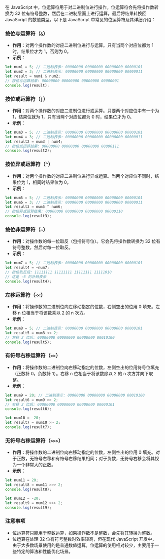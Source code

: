 在 JavaScript 中，位运算符用于对二进制位进行操作。位运算符会先将操作数转换为 32 位有符号整数，然后在二进制层面上进行运算，最后将结果转换回 JavaScript 的数值类型。以下是 JavaScript 中常见的位运算符及其详细介绍：

### 按位与运算符（`&`）

- **作用**：对两个操作数的对应二进制位进行与运算。只有当两个对应位都为 1 时，结果位才为 1，否则为 0。
- **示例**：

```javascript
let num1 = 5; // 二进制表示: 00000000 00000000 00000000 00000101
let num2 = 3; // 二进制表示: 00000000 00000000 00000000 00000011
let result = num1 & num2;
// 按位与运算结果: 00000000 00000000 00000000 00000001
console.log(result);
```

### 按位或运算符（`|`）

- **作用**：对两个操作数的对应二进制位进行或运算。只要两个对应位中有一个为 1，结果位就为 1，只有当两个对应位都为 0 时，结果位才为 0。
- **示例**：

```javascript
let num3 = 5; // 二进制表示: 00000000 00000000 00000000 00000101
let num4 = 3; // 二进制表示: 00000000 00000000 00000000 00000011
let result2 = num3 | num4;
// 按位或运算结果: 00000000 00000000 00000000 00000111
console.log(result2);
```

### 按位异或运算符（`^`）

- **作用**：对两个操作数的对应二进制位进行异或运算。当两个对应位不同时，结果位为 1，相同时结果位为 0。
- **示例**：

```javascript
let num5 = 5; // 二进制表示: 00000000 00000000 00000000 00000101
let num6 = 3; // 二进制表示: 00000000 00000000 00000000 00000011
let result3 = num5 ^ num6;
// 按位异或运算结果: 00000000 00000000 00000000 00000110
console.log(result3);
```

### 按位非运算符（`~`）

- **作用**：对操作数的每一位取反（包括符号位）。它会先将操作数转换为 32 位有符号整数，然后对每一位取反。
- **示例**：

```javascript
let num7 = 5; // 二进制表示: 00000000 00000000 00000000 00000101
let result4 = ~num7;
// 按位取反后: 11111111 11111111 11111111 11111010
// 这是 -6 的补码表示
console.log(result4);
```

### 左移运算符（`<<`）

- **作用**：将操作数的二进制位向左移动指定的位数，右侧空出的位用 0 填充。左移 n 位相当于将该数乘以 2 的 n 次方。
- **示例**：

```javascript
let num8 = 5; // 二进制表示: 00000000 00000000 00000000 00000101
let result5 = num8 << 2;
// 左移 2 位后: 00000000 00000000 00000000 00010100
console.log(result5);
```

### 有符号右移运算符（`>>`）

- **作用**：将操作数的二进制位向右移动指定的位数，左侧空出的位用符号位填充（正数补 0，负数补 1）。右移 n 位相当于将该数除以 2 的 n 次方并向下取整。
- **示例**：

```javascript
let num9 = 20; // 二进制表示: 00000000 00000000 00000000 00010100
let result6 = num9 >> 2;
// 右移 2 位后: 00000000 00000000 00000000 00000101
console.log(result6);

let num10 = -20;
let result7 = num10 >> 2;
console.log(result7);
```

### 无符号右移运算符（`>>>`）

- **作用**：将操作数的二进制位向右移动指定的位数，左侧空出的位用 0 填充。对于正数，无符号右移和有符号右移结果相同；对于负数，无符号右移会将其视为一个非常大的正数。
- **示例**：

```javascript
let num11 = 20;
let result8 = num11 >>> 2;
console.log(result8);

let num12 = -20;
let result9 = num12 >>> 2;
console.log(result9);
```

### 注意事项

- 位运算符只能用于整数运算，如果操作数不是整数，会先将其转换为整数。
- 位运算在处理 32 位有符号整数时效率较高，但在现代 JavaScript 开发中，由于大多数场景使用的是普通数值运算，位运算的使用相对较少，主要用于一些特定的算法和性能优化场景。
